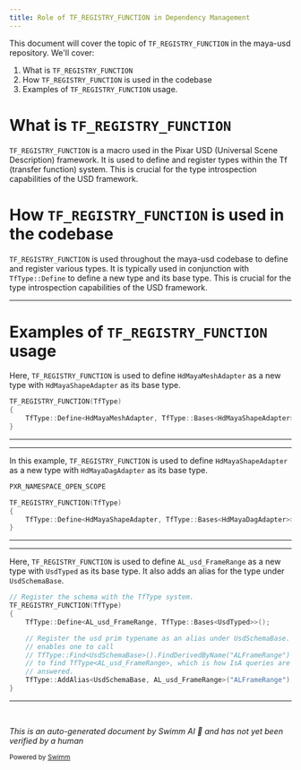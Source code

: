 ```yaml
---
title: Role of TF_REGISTRY_FUNCTION in Dependency Management
---
```


This document will cover the topic of `TF_REGISTRY_FUNCTION` in the maya-usd repository. We'll cover:

1. What is `TF_REGISTRY_FUNCTION`
2. How `TF_REGISTRY_FUNCTION` is used in the codebase
3. Examples of `TF_REGISTRY_FUNCTION` usage.

# What is `TF_REGISTRY_FUNCTION`

`TF_REGISTRY_FUNCTION` is a macro used in the Pixar USD (Universal Scene Description) framework. It is used to define and register types within the Tf (transfer function) system. This is crucial for the type introspection capabilities of the USD framework.

# How `TF_REGISTRY_FUNCTION` is used in the codebase

`TF_REGISTRY_FUNCTION` is used throughout the maya-usd codebase to define and register various types. It is typically used in conjunction with `TfType::Define` to define a new type and its base type. This is crucial for the type introspection capabilities of the USD framework.

<SwmSnippet path="/lib/usd/hdMaya/adapters/meshAdapter.cpp" line="445">

---

# Examples of `TF_REGISTRY_FUNCTION` usage

Here, `TF_REGISTRY_FUNCTION` is used to define `HdMayaMeshAdapter` as a new type with `HdMayaShapeAdapter` as its base type.

```c++
TF_REGISTRY_FUNCTION(TfType)
{
    TfType::Define<HdMayaMeshAdapter, TfType::Bases<HdMayaShapeAdapter>>();
}
```

---

</SwmSnippet>

<SwmSnippet path="/lib/usd/hdMaya/adapters/shapeAdapter.cpp" line="26">

---

In this example, `TF_REGISTRY_FUNCTION` is used to define `HdMayaShapeAdapter` as a new type with `HdMayaDagAdapter` as its base type.

```c++
PXR_NAMESPACE_OPEN_SCOPE

TF_REGISTRY_FUNCTION(TfType)
{
    TfType::Define<HdMayaShapeAdapter, TfType::Bases<HdMayaDagAdapter>>();
}
```

---

</SwmSnippet>

<SwmSnippet path="/plugin/al/schemas/AL/usd/schemas/maya/FrameRange.cpp" line="25">

---

Here, `TF_REGISTRY_FUNCTION` is used to define `AL_usd_FrameRange` as a new type with `UsdTyped` as its base type. It also adds an alias for the type under `UsdSchemaBase`.

```c++
// Register the schema with the TfType system.
TF_REGISTRY_FUNCTION(TfType)
{
    TfType::Define<AL_usd_FrameRange, TfType::Bases<UsdTyped>>();

    // Register the usd prim typename as an alias under UsdSchemaBase. This
    // enables one to call
    // TfType::Find<UsdSchemaBase>().FindDerivedByName("ALFrameRange")
    // to find TfType<AL_usd_FrameRange>, which is how IsA queries are
    // answered.
    TfType::AddAlias<UsdSchemaBase, AL_usd_FrameRange>("ALFrameRange");
}
```

---

</SwmSnippet>

&nbsp;

_This is an auto-generated document by Swimm AI 🌊 and has not yet been verified by a human_

<SwmMeta version="3.0.0" repo-id="Z2l0aHViJTNBJTNBbWF5YS11c2QlM0ElM0FnaWxhZG5hdm90" repo-name="maya-usd"><sup>Powered by [Swimm](/)</sup></SwmMeta>
